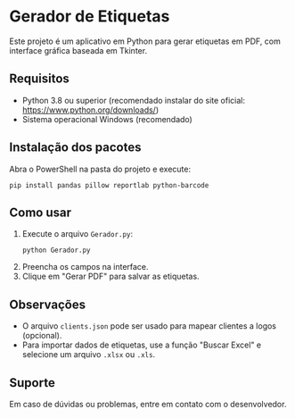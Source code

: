 # Gerador de Etiquetas

Este projeto é um aplicativo em Python para gerar etiquetas em PDF, com interface gráfica baseada em Tkinter.

## Requisitos

- Python 3.8 ou superior (recomendado instalar do site oficial: https://www.python.org/downloads/)
- Sistema operacional Windows (recomendado)

## Instalação dos pacotes
Abra o PowerShell na pasta do projeto e execute:

```
pip install pandas pillow reportlab python-barcode
```

## Como usar
1. Execute o arquivo `Gerador.py`:
   ```
   python Gerador.py
   ```
2. Preencha os campos na interface.
3. Clique em "Gerar PDF" para salvar as etiquetas.

## Observações
- O arquivo `clients.json` pode ser usado para mapear clientes a logos (opcional).
- Para importar dados de etiquetas, use a função "Buscar Excel" e selecione um arquivo `.xlsx` ou `.xls`.

## Suporte
Em caso de dúvidas ou problemas, entre em contato com o desenvolvedor.
